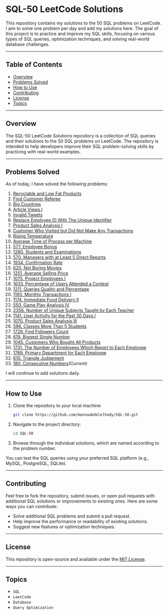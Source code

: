 # SQL-50 LeetCode Solutions

This repository contains my solutions to the 50 SQL problems on LeetCode. I aim to solve one problem per day and add my solutions here. The goal of this project is to practice and improve my SQL skills, focusing on various types of SQL queries, optimization techniques, and solving real-world database challenges.

---

## Table of Contents
- [Overview](#overview)
- [Problems Solved](#problems-solved)
- [How to Use](#how-to-use)
- [Contributing](#contributing)
- [License](#license)
- [Topics](#topics)

---

## Overview

The SQL-50 LeetCode Solutions repository is a collection of SQL queries and their solutions to the 50 SQL problems on LeetCode. The repository is intended to help developers improve their SQL problem-solving skills by practicing with real-world examples.

---

## Problems Solved

As of today, I have solved the following problems:

1. [Recyclable and Low Fat Products](https://leetcode.com/problems/recyclable-and-low-fat-products/)  
2. [Find Customer Referee](https://leetcode.com/problems/find-customer-referee/)  
3. [Big Countries](https://leetcode.com/problems/big-countries/)  
4. [Article Views I](https://leetcode.com/problems/article-views-I/)  
5. [Invalid Tweets](https://leetcode.com/problems/invalid-tweets/)  
6. [Replace Employee ID With The Unique Identifier](https://leetcode.com/problems/replace-employee-id-with-the-unique-identifier/)  
7. [Product Sales Analysis I](https://leetcode.com/problems/product-sales-analysis-i/)  
8. [Customer Who Visited but Did Not Make Any Transactions](https://leetcode.com/problems/customer-who-visited-but-did-not-make-any-transactions/)
9. [Rising Temperature](https://leetcode.com/problems/rising-temperature)
10. [Average Time of Process per Machine](https://leetcode.com/problems/average-time-of-process-per-machine)
11. [577. Employee Bonus](https://leetcode.com/problems/employee-bonus)
12. [1280. Students and Examinations](https://leetcode.com/problems/students-and-examinations)
13. [570. Managers with at Least 5 Direct Reports](https://leetcode.com/problems/managers-with-at-least-5-direct-reports)
14. [1934. Confirmation Rate](https://leetcode.com/problems/confirmation-rate)
15. [620. Not Boring Movies](https://leetcode.com/problems/not-boring-movies)
16. [1251. Average Selling Price](https://leetcode.com/problems/average-selling-price)
17. [1075. Project Employees I](https://leetcode.com/problems/project-employees-i)
18. [1633. Percentage of Users Attended a Contest](https://leetcode.com/problems/percentage-of-users-attended-a-contest)
19. [1211. Queries Quality and Percentage](https://leetcode.com/problems/queries-quality-and-percentage)
20. [1193. Monthly Transactions I](https://leetcode.com/problems/monthly-transactions-i)
21. [1174. Immediate Food Delivery II](https://leetcode.com/problems/immediate-food-delivery-ii)
22. [550. Game Play Analysis IV](https://leetcode.com/problems/game-play-analysis-iv)
23. [2356. Number of Unique Subjects Taught by Each Teacher](https://leetcode.com/problems/number-of-unique-subjects-taught-by-each-teacher)
24. [1141. User Activity for the Past 30 Days I](https://leetcode.com/problems/user-activity-for-the-past-30-days-i)
25. [1070. Product Sales Analysis III](https://leetcode.com/problems/product-sales-analysis-iii)
26. [596. Classes More Than 5 Students](https://leetcode.com/problems/classes-more-than-5-students)
27. [1729. Find Followers Count](https://leetcode.com/problems/find-followers-count)
28. [619. Biggest Single Number](https://leetcode.com/problems/biggest-single-number)
29. [1045. Customers Who Bought All Products](https://leetcode.com/problems/customers-who-bought-all-products)
30. [1731. The Number of Employees Which Report to Each Employee](https://leetcode.com/problems/the-number-of-employees-which-report-to-each-employee)
31. [1789. Primary Department for Each Employee](https://leetcode.com/problems/primary-department-for-each-employee)
32. [610. Triangle Judgement](https://leetcode.com/problems/triangle-judgement)
33. [180. Consecutive Numbers](https://leetcode.com/problems/consecutive-numbers)*(Current)*

I will continue to add solutions daily.

---

## How to Use

1. Clone the repository to your local machine:
    ```bash
    git clone https://github.com/mennaabdelelhady/SQL-50.git
    ```

2. Navigate to the project directory:
    ```bash
    cd SQL-50
    ```

3. Browse through the individual solutions, which are named according to the problem number.

You can test the SQL queries using your preferred SQL platform (e.g., MySQL, PostgreSQL, SQLite).

---

## Contributing

Feel free to fork the repository, submit issues, or open pull requests with additional SQL solutions or improvements to existing ones. Here are some ways you can contribute:

- Solve additional SQL problems and submit a pull request.
- Help improve the performance or readability of existing solutions.
- Suggest new features or optimization techniques.

---

## License

This repository is open-source and available under the [MIT License](LICENSE).

---

## Topics

- `SQL`
- `LeetCode`
- `Database`
- `Query Optimization`

